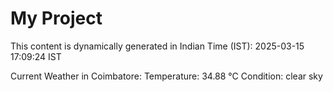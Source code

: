 # My Project

This content is dynamically generated in Indian Time (IST): 2025-03-15 17:09:24 IST


Current Weather in Coimbatore:
Temperature: 34.88 °C
Condition: clear sky
